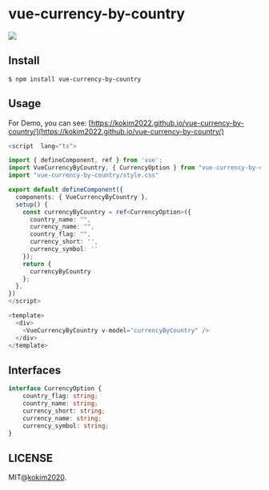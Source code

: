 # vue-currency-by-country

![](https://www.youtube.com/watch?v=8WAD7H5ApeA)

## Install

```bach
$ npm install vue-currency-by-country
```

## Usage

For Demo, you can see: [https://kokim2022.github.io/vue-currency-by-country/](https://kokim2022.github.io/vue-currency-by-country/)

```ts
<script  lang="ts">

import { defineComponent, ref } from 'vue';
import VueCurrencyByCountry, { CurrencyOption } from "vue-currency-by-country";
import "vue-currency-by-country/style.css"

export default defineComponent({
  components: { VueCurrencyByCountry },
  setup() {
    const currencyByCountry = ref<CurrencyOption>({
      country_name: "",
      currency_name: "",
      country_flag: "",
      currency_short: '',
      currency_symbol: ''
    });
    return {
      currencyByCountry
    };
  },
})
</script>

<template>
  <div>
    <VueCurrencyByCountry v-model="currencyByCountry" />
  </div>
</template>

```

## Interfaces

```ts
interface CurrencyOption {
    country_flag: string;
    country_name: string;
    currency_short: string;
    currency_name: string;
    currency_symbol: string;
}
```

## LICENSE

MIT@[kokim2020](https://github.com/kokim2022).

